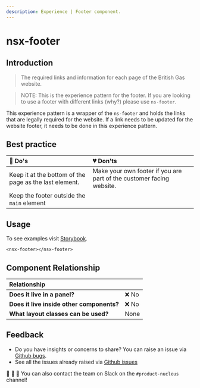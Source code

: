```yaml
---
description: Experience | Footer component.
---
```


# nsx-footer

## Introduction

> The required links and information for each page of the British Gas website.

> NOTE: This is the experience pattern for the footer. If you are looking to use a footer with different links (why?) please use `ns-footer`.

This experience pattern is a wrapper of the `ns-footer` and holds the links that are legally required for the website. If a link needs to be updated for the website footer, it needs to be done in this experience pattern.

## Best practice

| 💚 Do's | 💔 Don'ts |
| :--- | :--- |
| Keep it at the bottom of the page as the last element. | Make your own footer if you are part of the customer facing website. |
| Keep the footer outside the `main` element |  |


## Usage

To see examples visit [Storybook](https://www.britishgas.co.uk/nucleus-experiences/demo/index.html?path=/story/nsx-footer--standard).


```markup
<nsx-footer></nsx-footer>
```

## Component Relationship

| **Relationship**|  |
| :---  | :--- |
| **Does it live in a panel?** | ❌ No |
| **Does it live inside other components?** | ❌ No |
| **What layout classes can be used?** | None |

## Feedback

* Do you have insights or concerns to share? You can raise an issue via [Github bugs](https://github.com/ConnectedHomes/nucleus/issues/new?assignees=&labels=Bug&template=a--bug-report.md&title=[bug]%20[nsx-footer]).
* See all the issues already raised via [Github issues](https://github.com/connectedHomes/nucleus/issues?utf8=%E2%9C%93&q=is%3Aopen+is%3Aissue+label%3ABug+[nsx-footer])

💩 🎉 🦄 You can also contact the team on Slack on the `#product-nucleus` channel!
